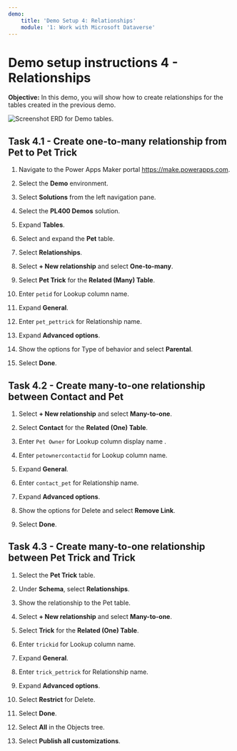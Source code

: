 ```yaml
---
demo:
    title: 'Demo Setup 4: Relationships'
    module: '1: Work with Microsoft Dataverse'
---
```


# Demo setup instructions 4 - Relationships

**Objective:** In this demo, you will show how to create relationships for the tables created in the previous demo.

![Screenshot ERD for Demo tables.](../images/Demos/demo-erd.png)

## Task 4.1 - Create one-to-many relationship from Pet to Pet Trick

1. Navigate to the Power Apps Maker portal <https://make.powerapps.com>.

1. Select the **Demo** environment.
1. Select **Solutions** from the left navigation pane.
1. Select the **PL400 Demos** solution.
1. Expand **Tables**.
1. Select and expand the **Pet** table.
1. Select **Relationships**.

1. Select **+ New relationship** and select **One-to-many**.
1. Select **Pet Trick** for the **Related (Many) Table**.
1. Enter `petid` for Lookup column name.
1. Expand **General**.
1. Enter `pet_pettrick` for Relationship name.
1. Expand **Advanced options**.
1. Show the options for Type of behavior and select **Parental**.
1. Select **Done**.

## Task 4.2 - Create many-to-one relationship between Contact and Pet

1. Select **+ New relationship** and select **Many-to-one**.

1. Select **Contact** for the **Related (One) Table**.
1. Enter `Pet Owner` for Lookup column display name .
1. Enter `petownercontactid` for Lookup column name.
1. Expand **General**.
1. Enter `contact_pet` for Relationship name.
1. Expand **Advanced options**.
1. Show the options for Delete and select **Remove Link**.
1. Select **Done**.

## Task 4.3 - Create many-to-one relationship between Pet Trick and Trick

1. Select the **Pet Trick** table.

1. Under **Schema**, select **Relationships**.
1. Show the relationship to the Pet table.
1. Select **+ New relationship** and select **Many-to-one**.
1. Select **Trick** for the **Related (One) Table**.
1. Enter `trickid` for Lookup column name.
1. Expand **General**.
1. Enter `trick_pettrick` for Relationship name.
1. Expand **Advanced options**.
1. Select **Restrict** for Delete.
1. Select **Done**.

1. Select **All** in the Objects tree.
1. Select **Publish all customizations**.
